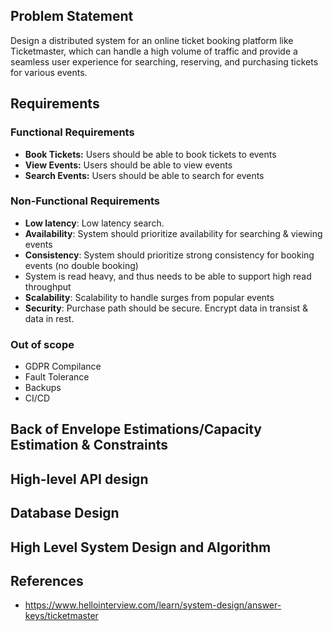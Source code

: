 ## Problem Statement
Design a distributed system for an online ticket booking platform like Ticketmaster, which can handle a high volume of traffic and provide a seamless user experience for searching, reserving, and purchasing tickets for various events.

## Requirements
### Functional Requirements
* **Book Tickets:** Users should be able to book tickets to events
* **View Events:** Users should be able to view events
* **Search Events:** Users should be able to search for events

### Non-Functional Requirements
* **Low latency**: Low latency search.
* **Availability**: System should prioritize availability for searching & viewing events
* **Consistency**: System should prioritize strong consistency for booking events (no double booking) 
* System is read heavy, and thus needs to be able to support high read throughput
* **Scalability**: Scalability to handle surges from popular events
* **Security**: Purchase path should be secure. Encrypt data in transist & data in rest.

### Out of scope
* GDPR Compilance
* Fault Tolerance
* Backups
* CI/CD



## Back of Envelope Estimations/Capacity Estimation & Constraints
## High-level API design 
## Database Design
## High Level System Design and Algorithm
## References
* https://www.hellointerview.com/learn/system-design/answer-keys/ticketmaster